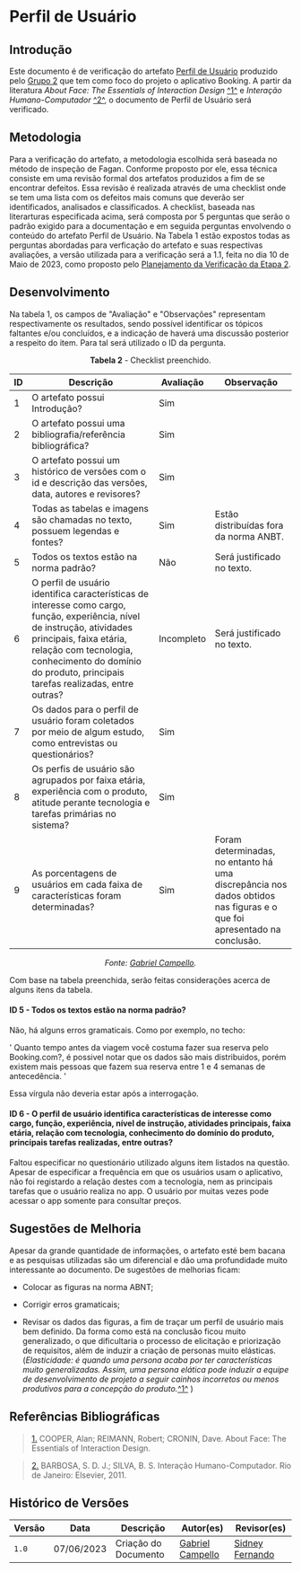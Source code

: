 # Perfil de Usuário

## Introdução

Este documento é de verificação do artefato [Perfil de Usuário](https://requisitos-de-software.github.io/2023.1-Booking/elicitacao/perfilDeUsuario/) produzido pelo [Grupo 2](https://requisitos-de-software.github.io/2023.1-Booking/) que tem como foco do projeto o aplicativo Booking. A partir da literatura _About Face: The Essentials of Interaction Design_ <a id="FTF1" href="#FTF1Ref">^1^</a> e _Interação Humano-Computador_ <a id="FTF2" href="#FTF2Ref">^2^</a>, o documento de Perfil de Usuário será verificado.

## Metodologia

Para a verificação do artefato, a metodologia escolhida será baseada no método de inspeção de Fagan. Conforme proposto por ele, essa técnica consiste em uma revisão formal dos artefatos produzidos a fim de se encontrar defeitos. Essa revisão é realizada através de uma checklist onde se tem uma lista com os defeitos mais comuns que deverão ser identificados, analisados e classificados. A checklist, baseada nas literarturas especificada acima, será composta por 5 perguntas que serão o padrão exigido para a documentação e em seguida perguntas envolvendo o conteúdo do artefato Perfil de Usuário. Na Tabela 1 estão expostos todas as perguntas abordadas para verficação do artefato e suas respectivas avaliações, a versão utilizada para a verificação será a 1.1, feita no dia 10 de Maio de 2023, como proposto pelo [Planejamento da Verificação da Etapa 2](adicionar_link_da_pagina_aqui).

## Desenvolvimento

Na tabela 1, os campos de "Avaliação" e "Observações" representam respectivamente os resultados, sendo possível identificar os tópicos faltantes e/ou concluídos, e a indicação de haverá uma discussão posterior a respeito do item. Para tal será utilizado o ID da pergunta.

<center>

**Tabela 2** - Checklist preenchido.

| ID  | Descrição                                                                                              | Avaliação | Observação |
| --- | ------------------------------------------------------------------------------------------------------ | --------- | --------- |
| 1   | O artefato possui Introdução?                                                                          |    Sim       |     |
| 2   | O artefato possui uma bibliografia/referência bibliográfica?                                           |    Sim       |   |
| 3   | O artefato possui um histórico de versões com o id e descrição das versões, data, autores e revisores? |     Sim      |  |
| 4   | Todas as tabelas e imagens são chamadas no texto, possuem legendas e fontes?                           |     Sim      | Estão distribuídas fora da norma ANBT. |
| 5   | Todos os textos estão na norma padrão?                                                                 |    Não       | Será justificado no texto. |
| 6  |         O perfil de usuário identifica características de interesse como cargo, função, experiência, nível de instrução, atividades principais, faixa etária, relação com tecnologia, conhecimento do domínio do produto, principais tarefas realizadas, entre outras?                                                                  |    Incompleto       | Será justificado no texto. |
| 7   | Os dados para o perfil de usuário foram coletados por meio de algum estudo, como entrevistas ou questionários?  |     Sim      |
| 8   |   Os perfis de usuário são agrupados por faixa etária, experiência com o produto, atitude perante tecnologia e tarefas primárias no sistema?        |     Sim      |
| 9   |   As porcentagens de usuários em cada faixa de características foram determinadas?                                                              |     Sim      | Foram determinadas, no entanto há uma discrepância nos dados obtidos nas figuras e o que foi apresentado na conclusão. |

_Fonte: [Gabriel Campello](https://github.com/g16c)._

</center>

Com base na tabela preenchida, serão feitas considerações acerca de alguns itens da tabela.

#### ID 5 - Todos os textos estão na norma padrão?

Não, há alguns erros gramaticais. Como por exemplo, no techo: 

' Quanto tempo antes da viagem você costuma fazer sua reserva pelo Booking.com?, é possivel notar que os dados são mais distribuidos, porém existem mais pessoas que fazem sua reserva entre 1 e 4 semanas de antecedência. ' 

Essa vírgula não deveria estar após a interrogação.

#### ID 6 - O perfil de usuário identifica características de interesse como cargo, função, experiência, nível de instrução, atividades principais, faixa etária, relação com tecnologia, conhecimento do domínio do produto, principais tarefas realizadas, entre outras?

Faltou especificar no questionário utilizado alguns item listados na questão. Apesar de especificar a frequência em que os usuários usam o aplicativo, não foi registardo a relação destes com a tecnologia, nem as principais tarefas que o usuário realiza no app. O usuário por muitas vezes pode acessar o app somente para consultar preços.


## Sugestões de Melhoria

Apesar da grande quantidade de informações, o artefato esté bem bacana e as pesquisas utilizadas são um diferencial e dão uma profundidade muito interessante ao documento. De sugestões de melhorias ficam:

- Colocar as figuras na norma ABNT;

- Corrigir erros gramaticais;

- Revisar os dados das figuras, a fim de traçar um perfil de usuário mais bem definido. Da forma como está na conclusão ficou muito generalizado, o que dificultaria o processo de elicitação e priorização de requisitos, além de induzir a criação de personas muito elásticas. (_Elasticidade: é quando uma persona acaba por ter características muito generalizadas. Assim, uma persona elática pode induzir a equipe de desenvolvimento de projeto a seguir cainhos incorretos ou menos produtivos para a concepção do produto._<a id="FTF1" href="#FTF1Ref">^1^</a>  )

## Referências Bibliográficas 

> <a id="FTF1Ref" href="#FTF1">1.</a> COOPER, Alan; REIMANN, Robert; CRONIN, Dave. About Face: The Essentials of Interaction Design.

> <a id="FTF2Ref" href="#FTF2">2.</a> BARBOSA, S. D. J.; SILVA, B. S. Interação Humano-Computador. Rio de Janeiro: Elsevier, 2011.

## Histórico de Versões

Versão  | Data | Descrição | Autor(es) | Revisor(es)
-------- | ------ | ------ | ---------- | ----------
`1.0` | 07/06/2023 | Criação do Documento | [Gabriel Campello](https://github.com/g16c) | [Sidney Fernando](https://github.com/nando3d3)